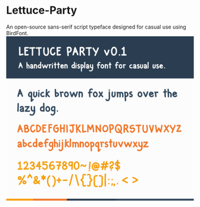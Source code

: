 # Lettuce-Party
An open-source sans-serif script typeface designed for casual use using BirdFont.
![Font Sample](letpart.png)

